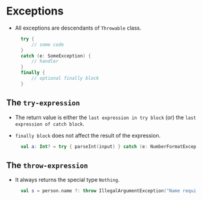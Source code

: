 # Exceptions

- All exceptions are descendants of `Throwable` class.
  
  ```kotlin
    try {
        // some code
    }
    catch (e: SomeException) {
        // handler
    }
    finally {
        // optional finally block
    }
  ```

## The `try-expression`

- The return value is either the `last expression in try block` (or) the `last expression of catch block`.
- `finally block` does not affect the result of the expression.

  ```kotlin
    val a: Int? = try { parseInt(input) } catch (e: NumberFormatException) { null }
  ```

## The `throw-expression`

- It always returns the special type `Nothing`.
  
  ```kotlin
    val s = person.name ?: throw IllegalArgumentException("Name required")
  ```
